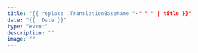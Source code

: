 ```yaml
---
title: "{{ replace .TranslationBaseName "-" " " | title }}"
date: "{{ .Date }}"
type: "event"
description: ""
image: ""
---
```

